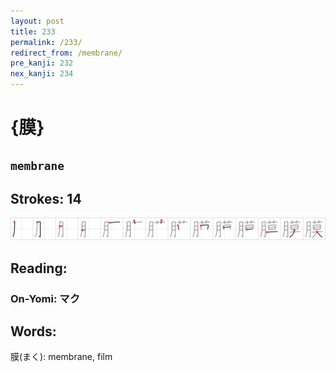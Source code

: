 ```yaml
---
layout: post
title: 233
permalink: /233/
redirect_from: /membrane/
pre_kanji: 232
nex_kanji: 234
---
```


# {膜}

## `membrane`

## Strokes: 14

<div class="stroke"><img src="../images/E8869C.png" /></div>

## Reading:

### On-Yomi: マク

## Words:

膜(まく): membrane, film
